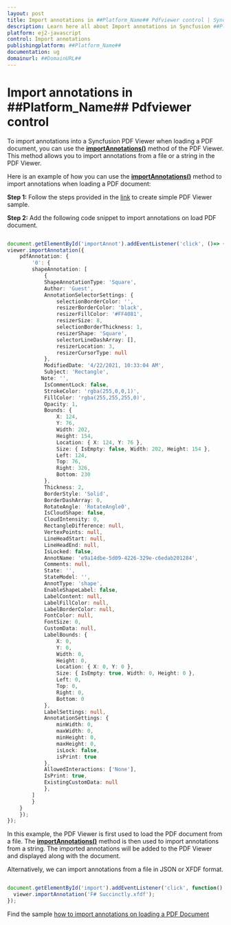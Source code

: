 ```yaml
---
layout: post
title: Import annotations in ##Platform_Name## Pdfviewer control | Syncfusion
description: Learn here all about Import annotations in Syncfusion ##Platform_Name## Pdfviewer control of Syncfusion Essential JS 2 and more.
platform: ej2-javascript
control: Import annotations 
publishingplatform: ##Platform_Name##
documentation: ug
domainurl: ##DomainURL##
---
```


# Import annotations in ##Platform_Name## Pdfviewer control

To import annotations into a Syncfusion PDF Viewer when loading a PDF document, you can use the [**importAnnotations()**](https://helpej2.syncfusion.com/documentation/api/pdfviewer/#importannotation) method of the PDF Viewer. This method allows you to import annotations from a file or a string in the PDF Viewer.

Here is an example of how you can use the [**importAnnotations()**](https://helpej2.syncfusion.com/documentation/api/pdfviewer/#importannotation) method to import annotations when loading a PDF document:

**Step 1:** Follow the steps provided in the [link](https://ej2.syncfusion.com/javascript/documentation/pdfviewer/getting-started/) to create simple PDF Viewer sample.

**Step 2:** Add the following code snippet to import annotations on load PDF document.

```ts

document.getElementById('importAnnot').addEventListener('click', ()=> {
viewer.importAnnotation({
    pdfAnnotation: {
        '0': {
        shapeAnnotation: [
            {
            ShapeAnnotationType: 'Square',
            Author: 'Guest',
            AnnotationSelectorSettings: {
                selectionBorderColor: '',
                resizerBorderColor: 'black',
                resizerFillColor: '#FF4081',
                resizerSize: 8,
                selectionBorderThickness: 1,
                resizerShape: 'Square',
                selectorLineDashArray: [],
                resizerLocation: 3,
                resizerCursorType: null
            },
            ModifiedDate: '4/22/2021, 10:33:04 AM',
            Subject: 'Rectangle',
           Note: '',
            IsCommentLock: false,
            StrokeColor: 'rgba(255,0,0,1)',
            FillColor: 'rgba(255,255,255,0)',
            Opacity: 1,
            Bounds: {
                X: 124,
                Y: 76,
                Width: 202,
                Height: 154,
                Location: { X: 124, Y: 76 },
                Size: { IsEmpty: false, Width: 202, Height: 154 },
                Left: 124,
                Top: 76,
                Right: 326,
                Bottom: 230
            },
            Thickness: 2,
            BorderStyle: 'Solid',
            BorderDashArray: 0,
            RotateAngle: 'RotateAngle0',
            IsCloudShape: false,
            CloudIntensity: 0,
            RectangleDifference: null,
            VertexPoints: null,
            LineHeadStart: null,
            LineHeadEnd: null,
            IsLocked: false,
            AnnotName: 'e9a14dbe-5d09-4226-329e-c6edab201284',
            Comments: null,
            State: '',
            StateModel: '',
            AnnotType: 'shape',
            EnableShapeLabel: false,
            LabelContent: null,
            LabelFillColor: null,
            LabelBorderColor: null,
            FontColor: null,
            FontSize: 0,
            CustomData: null,
            LabelBounds: {
                X: 0,
                Y: 0,
                Width: 0,
                Height: 0,
                Location: { X: 0, Y: 0 },
                Size: { IsEmpty: true, Width: 0, Height: 0 },
                Left: 0,
                Top: 0,
                Right: 0,
                Bottom: 0
            },
            LabelSettings: null,
            AnnotationSettings: {
                minWidth: 0,
                maxWidth: 0,
                minHeight: 0,
                maxHeight: 0,
                isLock: false,
                isPrint: true
            },
            AllowedInteractions: ['None'],
            IsPrint: true,
            ExistingCustomData: null
            },
        ]
        }
    }
    });
});

```

In this example, the PDF Viewer is first used to load the PDF document from a file. The [**importAnnotations()**](https://helpej2.syncfusion.com/documentation/api/pdfviewer/#importannotation) method is then used to import annotations from a string. The imported annotations will be added to the PDF Viewer and displayed along with the document.

Alternatively, we can import annotations from a file in JSON or XFDF format.

```ts

document.getElementById('import').addEventListener('click', function() {
  viewer.importAnnotation('F# Succinctly.xfdf');
});

```

Find the sample [how to import annotations on loading a PDF Document](https://stackblitz.com/edit/maxwf1-fqxduj?devtoolsheight=33&file=index.ts)